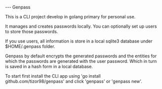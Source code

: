 --- Genpass

This is a CLI project develop in golang primary for personal use.

It manages and creates passwords locally. You can optionally set up users to store those passwords.

If you use users, all information is store in a local sqlite3 database under $HOME/.genpass folder.

Genpass by default encrypts the generated passwords and the entities for which the passwords are generated 
with the user password. Which in turn is saved in a hash form in a local database.

To start first install the CLI app using 'go install github.com/tizor98/genpass' and click 'genpass' or 'genpass new'.
